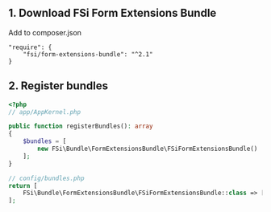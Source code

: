 ## 1. Download FSi Form Extensions Bundle

Add to composer.json

```
"require": {
    "fsi/form-extensions-bundle": "^2.1"
}
```

## 2. Register bundles

```php
<?php
// app/AppKernel.php

public function registerBundles(): array
{
    $bundles = [
        new FSi\Bundle\FormExtensionsBundle\FSiFormExtensionsBundle()
    ];
}

// config/bundles.php
return [
    FSi\Bundle\FormExtensionsBundle\FSiFormExtensionsBundle::class => ['all' => true]
];
```
